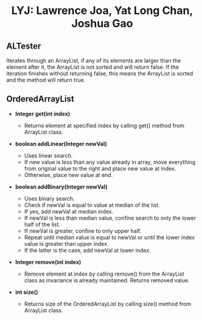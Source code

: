 # <p align="center"> LYJ: Lawrence Joa, Yat Long Chan, Joshua Gao </p>

## ALTester
Iterates through an ArrayList, if any of its elements are larger than the element after it, the ArrayList is not sorted and will return false. If the iteration finishes without returning false, this means the ArrayList is sorted and the method will return true.

## OrderedArrayList

* **Integer get(int index)**
  * Returns element at specified index by calling get() method from ArrayList class.

* **boolean addLinear(Integer newVal)**
  * Uses linear search. 
  * If new value is less than any value already in array, move everything from original value to the right and place new value at index.
  *  Otherwise, place new value at end.

* **boolean addBinary(Integer newVal)**
  * Uses binary search. 
  * Check if newVal is equal to value at median of the list. 
  * If yes, add newVal at median index. 
  * If newVal is less than median value, confine search to only the lower half of the list. 
  * If newVal is greater, confine to only upper half. 
  * Repeat until median value is equal to newVal or until the lower index value is greater than upper index. 
  * If the latter is the case, add newVal at lower index. 

* **Integer remove(int index)**
  * Remove element at index by calling remove() from the ArrayList class as invariance is already maintained. Returns removed value.

* **int size()**
  * Returns size of the OrderedArrayList by calling size() method from ArrayList class.

